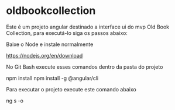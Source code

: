 # oldbookcollection

Este é um projeto angular destinado a interface ui do mvp Old Book Collection, para executá-lo siga os passos abaixo: 

Baixe o Node e instale normalmente

https://nodejs.org/en/download

No Git Bash execute esses comandos dentro da pasta do projeto

npm install 
npm install -g @angular/cli

Para executar o projeto execute este comando abaixo

ng s -o